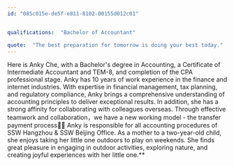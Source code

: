 ```yaml
---
id: "085c015e-de5f-e811-8102-00155d012c01"


qualifications:  "Bachelor of Accountant"

quote:  "The best preparation for tomorrow is doing your best today."
---
```


Here is Anky Che, with a Bachelor's degree in Accounting, a Certificate of Intermediate Accountant and TEM-8, and completion of the CPA professional stage.
Anky has 10 years of work experience in the finance and internet industries. With expertise in financial management, tax planning, and regulatory compliance, Anky brings a comprehensive understanding of accounting principles to deliver exceptional results.
In addition, she has a strong affinity for collaborating with colleagues overseas. Through effective teamwork and collaboration，we have a new working model - the transfer payment process🎉🎇
Anky is responsible for all accounting procedures of SSW Hangzhou & SSW Beijing Office.
As a mother to a two-year-old child, she enjoys taking her little one outdoors to play on weekends. She finds great pleasure in engaging in outdoor activities, exploring nature, and creating joyful experiences with her little one.**

